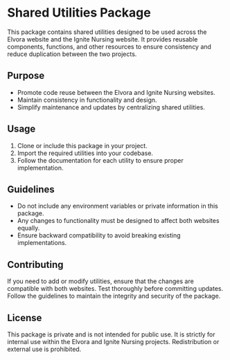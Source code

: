 # Shared Utilities Package

This package contains shared utilities designed to be used across the Elvora website and the Ignite Nursing website. It provides reusable components, functions, and other resources to ensure consistency and reduce duplication between the two projects.

## Purpose

- Promote code reuse between the Elvora and Ignite Nursing websites.
- Maintain consistency in functionality and design.
- Simplify maintenance and updates by centralizing shared utilities.

## Usage

1. Clone or include this package in your project.
2. Import the required utilities into your codebase.
3. Follow the documentation for each utility to ensure proper implementation.

## Guidelines

- Do not include any environment variables or private information in this package.
- Any changes to functionality must be designed to affect both websites equally.
- Ensure backward compatibility to avoid breaking existing implementations.

## Contributing

If you need to add or modify utilities, ensure that the changes are compatible with both websites. Test thoroughly before committing updates. Follow the guidelines to maintain the integrity and security of the package.

## License

This package is private and is not intended for public use. It is strictly for internal use within the Elvora and Ignite Nursing projects. Redistribution or external use is prohibited.
